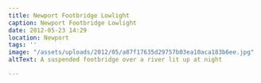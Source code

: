 ```yaml
---
title: Newport Footbridge Lowlight
caption: Newport Footbridge Lowlight
date: 2012-05-23 14:29
location: Newport
tags: ''
image: "/assets/uploads/2012/05/a87f17635d29757b03ea10aca183b6ee.jpg"
altText: A suspended footbridge over a river lit up at night

---
```

